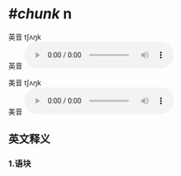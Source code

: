 # ***\#chunk*** n
英音 tʃʌŋk  
英音
<audio src="./media/chunk1_AAC.aac" controls="controls"></audio>

美音 tʃʌŋk  
美音
<audio src="./media/chunk2_AAC.aac" controls="controls"></audio>



  

英文释义
---
### 1.**语块**  


